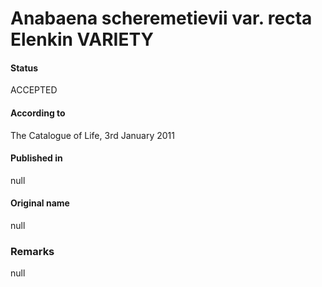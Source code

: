 # Anabaena scheremetievii var. recta Elenkin VARIETY

#### Status
ACCEPTED

#### According to
The Catalogue of Life, 3rd January 2011

#### Published in
null

#### Original name
null

### Remarks
null